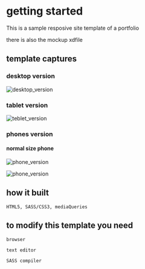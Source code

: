 # getting started 

This is a sample resposive site template of a portfolio 

there is also the mockup xdfile  

## template captures

### desktop version
![desktop_version](https://github.com/alaeessaki/Portfolio_site_template/blob/master/desktop-capture.png)

### tablet version 
![teblet_version](https://github.com/alaeessaki/Portfolio_site_template/blob/master/tablet-capture.png)

### phones version

#### normal size phone
![phone_version](https://github.com/alaeessaki/Portfolio_site_template/blob/master/phone-capture1.png)

![phone_version](https://github.com/alaeessaki/Portfolio_site_template/blob/master/phone-capture2.png)


## how it built

```
HTML5, SASS/CSS3, mediaQueries
```

## to modify this template you need 

```
browser
```

```
text editor
```

```
SASS compiler
```
